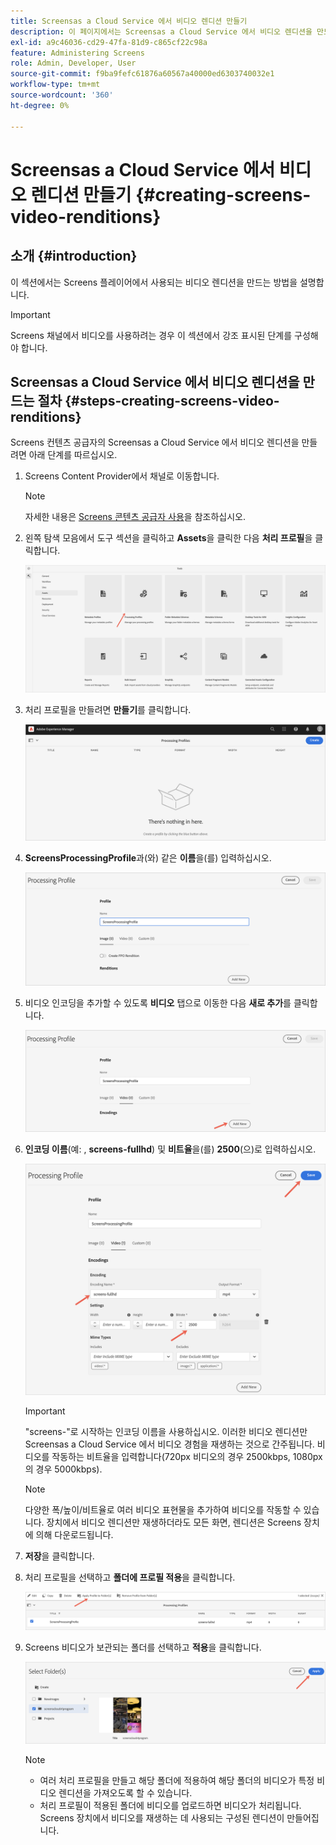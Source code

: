 ```yaml
---
title: Screensas a Cloud Service 에서 비디오 렌디션 만들기
description: 이 페이지에서는 Screensas a Cloud Service 에서 비디오 렌디션을 만드는 방법을 설명합니다.
exl-id: a9c46036-cd29-47fa-81d9-c865cf22c98a
feature: Administering Screens
role: Admin, Developer, User
source-git-commit: f9ba9fefc61876a60567a40000ed6303740032e1
workflow-type: tm+mt
source-wordcount: '360'
ht-degree: 0%

---
```


# Screensas a Cloud Service 에서 비디오 렌디션 만들기 {#creating-screens-video-renditions}

## 소개 {#introduction}

이 섹션에서는 Screens 플레이어에서 사용되는 비디오 렌디션을 만드는 방법을 설명합니다.

>[!IMPORTANT]
>Screens 채널에서 비디오를 사용하려는 경우 이 섹션에서 강조 표시된 단계를 구성해야 합니다.

## Screensas a Cloud Service 에서 비디오 렌디션을 만드는 절차 {#steps-creating-screens-video-renditions}

Screens 컨텐츠 공급자의 Screensas a Cloud Service 에서 비디오 렌디션을 만들려면 아래 단계를 따르십시오.

1. Screens Content Provider에서 채널로 이동합니다.

   >[!NOTE]
   >자세한 내용은 [Screens 콘텐츠 공급자 사용](https://experienceleague.adobe.com/docs/experience-manager-cloud-service/content/screens-as-cloud-service/configure-screens-cloud/using-screens-content-provider.html#screens-content-provider)을 참조하십시오.

1. 왼쪽 탐색 모음에서 도구 섹션을 클릭하고 **Assets**&#x200B;을 클릭한 다음 **처리 프로필**&#x200B;을 클릭합니다.

   ![처리 프로필 클릭](/help/screens-cloud/assets/configure/screens-cp-3.png)

1. 처리 프로필을 만들려면 **만들기**&#x200B;를 클릭합니다.

   ![만들기 클릭](/help/screens-cloud/assets/configure/screens-video-2.png)

1. **ScreensProcessingProfile**&#x200B;과(와) 같은 **이름**&#x200B;을(를) 입력하십시오.

   ![이름 필드를 강조 표시하는 프로필 처리 대화 상자.](/help/screens-cloud/assets/configure/screens-video-3.png)

1. 비디오 인코딩을 추가할 수 있도록 **비디오** 탭으로 이동한 다음 **새로 추가**&#x200B;를 클릭합니다.

   ![새로 추가 단추를 강조 표시하는 처리 프로필 대화 상자입니다.](/help/screens-cloud/assets/configure/screens-video-4a.png)

1. **인코딩 이름**(예: , **screens-fullhd**) 및 **비트율**&#x200B;을(를) **2500**(으)로 입력하십시오.

   ![저장 단추가 강조 표시된 프로필 처리 대화 상자.](/help/screens-cloud/assets/configure/screens-video-4.png)

   >[!IMPORTANT]
   >&quot;screens-&quot;로 시작하는 인코딩 이름을 사용하십시오. 이러한 비디오 렌디션만 Screensas a Cloud Service 에서 비디오 경험을 재생하는 것으로 간주됩니다. 비디오를 작동하는 비트율을 입력합니다(720px 비디오의 경우 2500kbps, 1080px의 경우 5000kbps).

   >[!NOTE]
   >다양한 폭/높이/비트율로 여러 비디오 표현물을 추가하여 비디오를 작동할 수 있습니다. 장치에서 비디오 렌디션만 재생하더라도 모든 화면, 렌디션은 Screens 장치에 의해 다운로드됩니다.

1. **저장**&#x200B;을 클릭합니다.

1. 처리 프로필을 선택하고 **폴더에 프로필 적용**&#x200B;을 클릭합니다.

   ![폴더에 프로필 적용](/help/screens-cloud/assets/configure/screens-video-5.png)

1. Screens 비디오가 보관되는 폴더를 선택하고 **적용**&#x200B;을 클릭합니다.

   ![적용 클릭](/help/screens-cloud/assets/configure/screens-video-6.png)

   >[!NOTE]
   >
   >* 여러 처리 프로필을 만들고 해당 폴더에 적용하여 해당 폴더의 비디오가 특정 비디오 렌디션을 가져오도록 할 수 있습니다.
   >* 처리 프로필이 적용된 폴더에 비디오를 업로드하면 비디오가 처리됩니다. Screens 장치에서 비디오를 재생하는 데 사용되는 구성된 렌디션이 만들어집니다.
